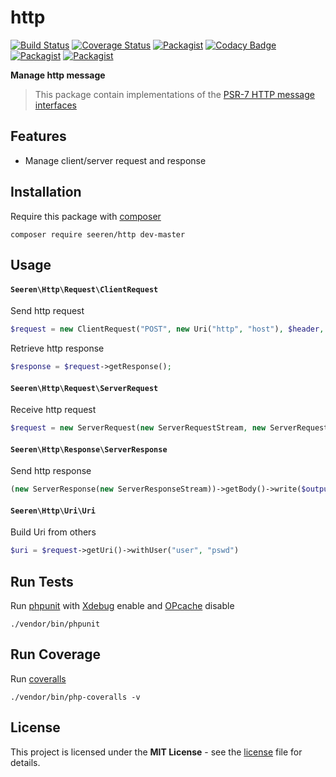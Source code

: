 # http
 [![Build Status](https://travis-ci.org/seeren/http.svg?branch=master)](https://travis-ci.org/seeren/http) [![Coverage Status](https://coveralls.io/repos/github/seeren/http/badge.svg?branch=master)](https://coveralls.io/github/seeren/http?branch=master) [![Packagist](https://img.shields.io/packagist/dt/seeren/http.svg)](https://packagist.org/packages/seeren/http/stats) [![Codacy Badge](https://api.codacy.com/project/badge/Grade/4a0463fb5a084be5bda68e4e36d7c7ac)](https://www.codacy.com/app/seeren/http?utm_source=github.com&amp;utm_medium=referral&amp;utm_content=seeren/http&amp;utm_campaign=Badge_Grade) [![Packagist](https://img.shields.io/packagist/v/seeren/http.svg)](https://packagist.org/packages/seeren/http#) [![Packagist](https://img.shields.io/packagist/l/seeren/log.svg)](LICENSE)

**Manage http message**
> This package contain implementations of the [PSR-7 HTTP message interfaces](https://github.com/php-fig/fig-standards/blob/master/accepted/PSR-7-http-message.md)

## Features
* Manage client/server request and response

## Installation
Require this package with [composer](https://getcomposer.org/)
```
composer require seeren/http dev-master
```

## Usage

#### `Seeren\Http\Request\ClientRequest`
Send http request
```php
$request = new ClientRequest("POST", new Uri("http", "host"), $header, $body);
```

Retrieve http response
```php
$response = $request->getResponse();
```

#### `Seeren\Http\Request\ServerRequest`
Receive http request
```php
$request = new ServerRequest(new ServerRequestStream, new ServerRequestUri));
```

#### `Seeren\Http\Response\ServerResponse`
Send http response
```php
(new ServerResponse(new ServerResponseStream))->getBody()->write($output);
```

#### `Seeren\Http\Uri\Uri`
Build Uri from others
```php
$uri = $request->getUri()->withUser("user", "pswd")
```

## Run Tests

Run [phpunit](https://phpunit.de/) with [Xdebug](https://xdebug.org/) enable and [OPcache](http://php.net/manual/fr/book.opcache.php) disable
```
./vendor/bin/phpunit
```
## Run Coverage

Run [coveralls](https://coveralls.io/)
```
./vendor/bin/php-coveralls -v
```

## License
This project is licensed under the **MIT License** - see the [license](LICENSE) file for details.